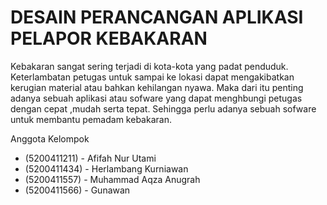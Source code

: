 # DESAIN PERANCANGAN APLIKASI PELAPOR KEBAKARAN
Kebakaran sangat sering terjadi di kota-kota yang padat penduduk. Keterlambatan petugas untuk sampai ke lokasi dapat mengakibatkan kerugian material atau bahkan kehilangan nyawa.
Maka dari itu penting adanya sebuah aplikasi atau sofware yang dapat menghbungi petugas dengan cepat ,mudah serta tepat. Sehingga perlu adanya sebuah sofware untuk membantu pemadam kebakaran.


Anggota Kelompok
- (5200411211) - Afifah Nur Utami 
- (5200411434) - Herlambang Kurniawan  
- (5200411557) - Muhammad Aqza Anugrah
- (5200411566) - Gunawan

